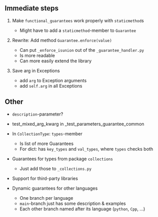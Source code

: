 ## Immediate steps

1. Make `functional_guarantees` work properly with `staticmethod`s
    - Might have to add a `staticmethod`-member to `Guarantee`
   
2. Rewrite: Add method `Guarantee.enforce(value)`
   - Can put `_enforce_isunion` out of the `_guarantee_handler.py`
   - Is more readable
   - Can more easily extend the library

3. Save arg in Exceptions
    - add `arg` to Exception arguments
    - add `self.arg` in all Exceptions

## Other

- `description`-parameter?

- test_mixed_arg_kwarg in _test_parameters_guarantee_common

- In `CollectionType`: `types`-member
  - Is list of more Guarantees
  - For dict: has `key_types` and `val_types`, where `types` checks both
  
- Guarantees for types from package `collections` 
  - Just add those to `_collections.py`

- Support for third-party libraries

- Dynamic guarantees for other languages
  - One branch per language
  - `main`-branch just has some description & examples
  - Each other branch named after its language (`python`, `Cpp`, ...)